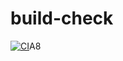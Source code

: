 # build-check

[![CI](https://github.com/CounterfitReality/build-checck/actions/workflows/python-app.yml/badge.svg)](https://github.com/CounterfitReality/build-checck/actions/workflows/python-app.yml)A8
